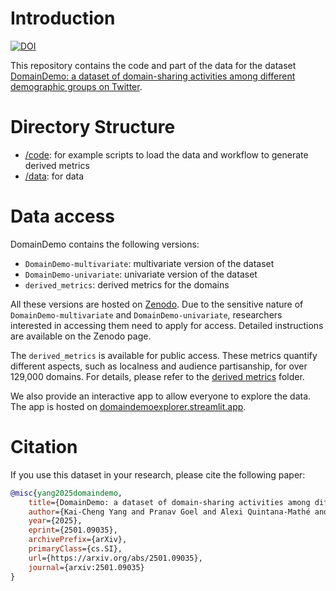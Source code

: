 # Introduction

[![DOI](https://zenodo.org/badge/DOI/10.5281/zenodo.15151613.svg)](https://doi.org/10.5281/zenodo.15151613)

This repository contains the code and part of the data for the dataset [DomainDemo: a dataset of domain-sharing activities among different demographic groups on Twitter](https://arxiv.org/abs/2501.09035).

# Directory Structure

- [/code](/code): for example scripts to load the data and workflow to generate derived metrics
- [/data](/data): for data

# Data access

DomainDemo contains the following versions:
- `DomainDemo-multivariate`: multivariate version of the dataset
- `DomainDemo-univariate`: univariate version of the dataset
- `derived_metrics`: derived metrics for the domains

All these versions are hosted on [Zenodo](https://zenodo.org/record/15151613).
Due to the sensitive nature of `DomainDemo-multivariate` and `DomainDemo-univariate`, researchers interested in accessing them need to apply for access.
Detailed instructions are available on the Zenodo page.

The `derived_metrics` is available for public access.
These metrics quantify different aspects, such as localness and audience partisanship, for over 129,000 domains.
For details, please refer to the [derived metrics](/data/derived_metrics) folder.

We also provide an interactive app to allow everyone to explore the data.
The app is hosted on [domaindemoexplorer.streamlit.app](https://domaindemoexplorer.streamlit.app/).

# Citation

If you use this dataset in your research, please cite the following paper:

```bibtex
@misc{yang2025domaindemo,
	title={DomainDemo: a dataset of domain-sharing activities among different demographic groups on Twitter},
	author={Kai-Cheng Yang and Pranav Goel and Alexi Quintana-Mathé and Luke Horgan and Stefan D. McCabe and Nir Grinberg and Kenneth Joseph and David Lazer},
	year={2025},
	eprint={2501.09035},
	archivePrefix={arXiv},
	primaryClass={cs.SI},
	url={https://arxiv.org/abs/2501.09035},
	journal={arxiv:2501.09035}
}
```

